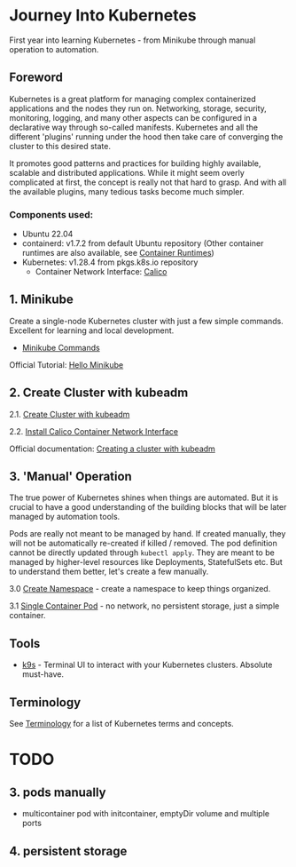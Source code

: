 # Journey Into Kubernetes

First year into learning Kubernetes - from Minikube through manual operation to automation.

## Foreword

Kubernetes is a great platform for managing complex containerized applications and the nodes they run on.
Networking, storage, security, monitoring, logging, and many other aspects can be configured in a declarative
way through so-called manifests. Kubernetes and all the different 'plugins' running under the hood then
take care of converging the cluster to this desired state.

It promotes good patterns and practices for building highly available, scalable and distributed applications.
While it might seem overly complicated at first, the concept is really not that hard to grasp.
And with all the available plugins, many tedious tasks become much simpler.

### Components used:

* Ubuntu 22.04
* containerd: v1.7.2 from default Ubuntu repository (Other container runtimes are also available,
  see [Container Runtimes](https://kubernetes.io/docs/setup/production-environment/container-runtimes/))
* Kubernetes: v1.28.4 from pkgs.k8s.io repository
    * Container Network Interface: [Calico](https://docs.tigera.io/calico/latest/getting-started/kubernetes/quickstart)

## 1. Minikube

Create a single-node Kubernetes cluster with just a few simple commands. Excellent for learning and local development.

* [Minikube Commands](minikube/minikube-commands.md)

Official Tutorial: [Hello Minikube](https://kubernetes.io/docs/tutorials/hello-minikube/)

## 2. Create Cluster with kubeadm

2.1. [Create Cluster with kubeadm](kubeadm/create-cluster-with-kubeadm.md)

2.2. [Install Calico Container Network Interface](calico-network-interface/install-calico.md)

Official documentation:
[Creating a cluster with kubeadm](https://kubernetes.io/docs/setup/production-environment/tools/kubeadm/create-cluster-kubeadm/)

## 3. 'Manual' Operation

The true power of Kubernetes shines when things are automated. But it is crucial to have a good understanding
of the building blocks that will be later managed by automation tools.

Pods are really not meant to be managed by hand. If created manually, they will not be automatically re-created if
killed / removed. The pod definition cannot be directly updated through `kubectl apply`. They are meant to be managed by
higher-level resources like Deployments, StatefulSets etc. But to understand them better, let's create a few manually.

3.0 [Create Namespace](namespaces/create-namespace.md) - create a namespace to keep things organized.

3.1 [Single Container Pod](pods/single-container-pod.md) - no network, no persistent storage, just a simple
container.

## Tools

- [k9s](https://k9scli.io/) - Terminal UI to interact with your Kubernetes clusters. Absolute must-have.

## Terminology

See [Terminology](terminology.md) for a list of Kubernetes terms and concepts.

# TODO

## 3. pods manually

- multicontainer pod with initcontainer, emptyDir volume and multiple ports

## 4. persistent storage
